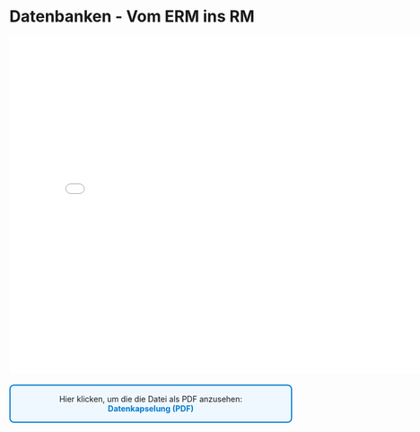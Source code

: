 # Datenbanken - Vom ERM ins RM
<p>
<iframe src="../_static/pdfs/t12_erm_rm.pdf" width="800" height="600" style="border: none;"></iframe>
</p>

<div style="border: 2px solid #007ACC; padding: 15px; border-radius: 8px; background-color: #F0F8FF; margin: 20px 0;">
    
<p style="text-align: center; margin: 0;">
    Hier klicken, um die die Datei als PDF anzusehen:
    <br>
     <a href="../_static/pdfs/t12_erm_rm.pdf" 
           target="_blank" 
           rel="noopener noreferrer" 
           style="color: #007ACC; font-weight: bold; text-decoration: none;">
            Datenkapselung (PDF)
        </a>
    </p>
</div>